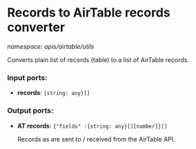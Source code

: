 # Records to AirTable records converter

_namespace: apis/airtable/utils_

Converts plain list of records (table) to a list of AirTable records.

### Input ports:

* __records__: ` {string: any}[] `

### Output ports:

* __AT records__: ` {"fields" :{string: any}[][number]}[] `

    Records as are sent to / received from the AirTable API.

